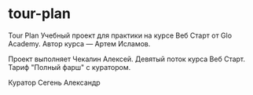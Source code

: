 # tour-plan

Tour Plan
Учебный проект для практики на курсе Веб Старт от Glo Academy. Автор курса — Артем Исламов.

Проект выполняет
Чекалин Алексей. Девятый поток курса Веб Старт. Тариф "Полный фарш" с куратором.

Куратор
Сегень Александр
